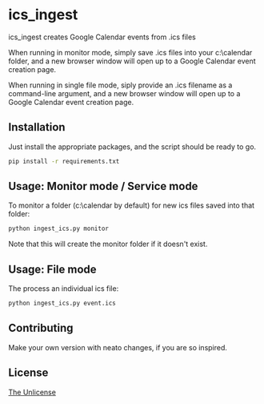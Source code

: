 # ics_ingest

ics_ingest creates Google Calendar events from .ics files

When running in monitor mode, simply save .ics files into your c:\calendar folder, and a new browser window will open up to a Google Calendar event creation page.

When running in single file mode, siply provide an .ics filename as a command-line argument, and a new browser window will open up to a Google Calendar event creation page.

## Installation

Just install the appropriate packages, and the script should be ready to go.

```bash
pip install -r requirements.txt
```

## Usage: Monitor mode / Service mode

To monitor a folder (c:\calendar by default) for new ics files saved into that folder:

```python
python ingest_ics.py monitor
```

Note that this will create the monitor folder if it doesn't exist.


## Usage: File mode

The process an individual ics file:

```python
python ingest_ics.py event.ics
```


## Contributing

Make your own version with neato changes, if you are so inspired.

## License

[The Unlicense](https://choosealicense.com/licenses/unlicense/)

